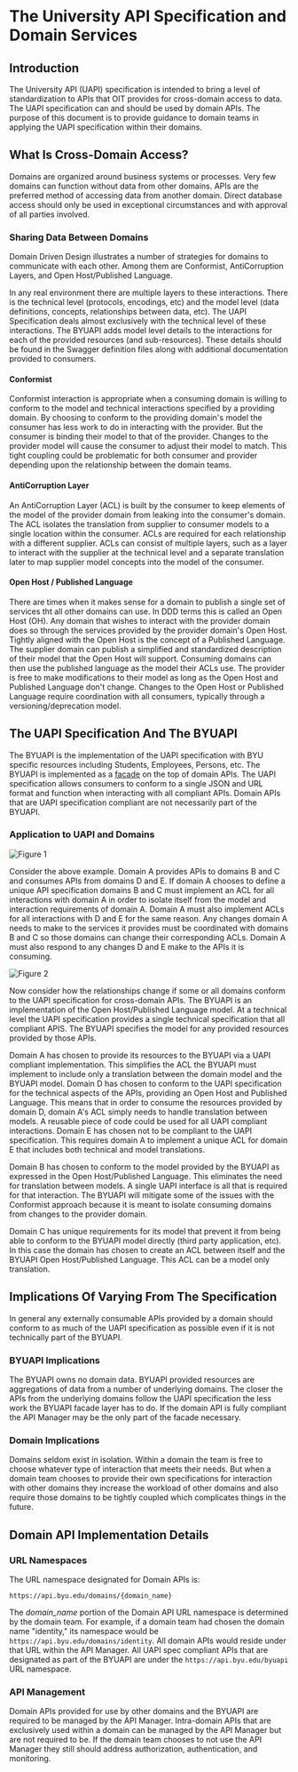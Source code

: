 # The University API Specification and Domain Services

## Introduction
The University API (UAPI) specification is intended to bring a level of standardization to APIs that OIT provides for cross-domain access to data. The UAPI specification can and should be used by domain APIs. The purpose of this document is to provide guidance to domain teams in applying the UAPI specification within their domains.

## What Is Cross-Domain Access?

Domains are organized around business systems or processes. Very few domains can function without data from other domains. APIs are the preferred method of accessing data from another domain. Direct database access should only be used in exceptional circumstances and with approval of all parties involved.  

### Sharing Data Between Domains

Domain Driven Design illustrates a number of strategies for domains to communicate with each other. Among them are Conformist, AntiCorruption Layers, and Open Host/Published Language. 

In any real environment there are multiple layers to these interactions. There is the technical level (protocols, encodings, etc) and the model level (data definitions, concepts, relationships between data, etc). The UAPI Specification deals almost exclusively with the technical level of these interactions. The BYUAPI adds model level details to the interactions for each of the provided resources (and sub-resources). These details should be found in the Swagger definition files along with additional documentation provided to consumers. 

#### Conformist

Conformist interaction is appropriate when a consuming domain is willing to conform to the model and technical interactions specified by a providing domain. By choosing to conform to the providing domain's model the consumer has less work to do in interacting with the provider. But the consumer is binding their model to that of the provider. Changes to the provider model will cause the consumer to adjust their model to match. 
This tight coupling could be problematic for both consumer and provider depending upon the relationship between the domain teams. 

#### AntiCorruption Layer

An AntiCorruption Layer (ACL) is built by the consumer to keep elements of the model of the provider domain from leaking into the consumer's domain. The ACL isolates the translation from supplier to consumer models to a single location within the consumer. ACLs are required for each relationship with a different supplier. ACLs can consist of multiple layers, such as a layer to interact with the supplier at the technical level and a separate translation later to map supplier model concepts into the model of the consumer. 

#### Open Host / Published Language

There are times when it makes sense for a domain to publish a single set of services tht all other domains can use. In DDD terms this is called an Open Host (OH). Any domain that wishes to interact with the provider domain does so through the services provided by the provider domain's Open Host. Tightly aligned with the Open Host is the concept of a Published Language. The supplier domain can publish a simplified and standardized description of their model that the Open Host will support. Consuming domains can then use the published language as the model their ACLs use. The provider is free to make modifications to their model as long as the Open Host and Published Language don't change. Changes to the Open Host or Published Language require coordination with all consumers, typically through a versioning/deprecation model. 

## The UAPI Specification And The BYUAPI

The BYUAPI is the implementation of the UAPI specification with BYU specific resources including Students, Employees, Persons, etc. The BYUAPI is implemented as a [facade](https://en.wikipedia.org/wiki/Facade_pattern) on the top of domain APIs. The UAPI specification allows consumers to conform to a single JSON and URL format and function when interacting with all compliant APIs. Domain APIs that are UAPI specification compliant are not necessarily part of the BYUAPI. 

### Application to UAPI and Domains

![Figure 1](./images/direct-domain-access.jpeg "Figure 1")

Consider the above example. Domain A provides APIs to domains B and C and consumes APIs from domains D and E. If domain A chooses to define a unique API specification domains B and C must implement an ACL for all interactions with domain A in order to isolate itself from the model and interaction requirements of domain A. Domain A must also implement ACLs for all interactions with D and E for the same reason. Any changes domain A needs to make to the services it provides must be coordinated with domains B and C so those domains can change their corresponding ACLs. Domain A must also respond to any changes D and E make to the APIs it is consuming.    

![Figure 2](./images/UAPI-access.jpeg "Figure 2")

Now consider how the relationships change if some or all domains conform to the UAPI specification for cross-domain APIs. The BYUAPI is an implementation of the Open Host/Published Language model. At a technical level the UAPI specification provides a single technical specification that all compliant APIS. The BYUAPI specifies the model for any provided resources provided by those APIs. 

Domain A has chosen to provide its resources to the BYUAPI via a UAPI compliant implementation. This simplifies the ACL the BYUAPI must implement to include only a translation between the domain model and the BYUAPI model. Domain D has chosen to conform to the UAPI specification for the technical aspects of the APIs, providing an Open Host and Published Language. This means that in order to consume the resources provided by domain D, domain A's ACL simply needs to handle translation between models. A reusable piece of code could be used for all UAPI compliant interactions. Domain E has chosen not to be compliant to the UAPI specification. This requires domain A to implement a unique ACL for domain E that includes both technical and model translations. 

Domain B has chosen to conform to the model provided by the BYUAPI as expressed in the Open Host/Published Language. This eliminates the need for translation between models. A single UAPI interface is all that is required for that interaction. The BYUAPI will mitigate some of the issues with the Conformist approach because it is meant to isolate consuming domains from changes to the provider domain. 

Domain C has unique requirements for its model that prevent it from being able to conform to the BYUAPI model directly (third party application, etc). In this case the domain has chosen to create an ACL between itself and the BYUAPI Open Host/Published Language. This ACL can be a model only translation. 

## Implications Of Varying From The Specification

In general any externally consumable APIs provided by a domain should conform to as much of the UAPI specification as possible even if it is not technically part of the BYUAPI. 

### BYUAPI Implications

The BYUAPI owns no domain data. BYUAPI provided resources are aggregations of data from a number of underlying domains. The closer the APIs from the underlying domains follow the UAPI specification the less work the BYUAPI facade layer has to do. If the domain API is fully compliant the API Manager may be the only part of the facade necessary. 

### Domain Implications

Domains seldom exist in isolation. Within a domain the team is free to choose whatever type of interaction that meets their needs. But when a domain team chooses to provide their own specifications for interaction with other domains they increase the workload of other domains and also require those domains to be tightly coupled which complicates things in the future. 

## Domain API Implementation Details

### URL Namespaces
The URL namespace designated for Domain APIs is:

```
https://api.byu.edu/domains/{domain_name}
```

The *domain\_name* portion of the Domain API URL namespace is determined by the domain team. For example, if a domain team had chosen the domain name "identity," its namespace would be `https://api.byu.edu/domains/identity`. All domain APIs would reside under that URL within the API Manager. All UAPI spec compliant APIs that are designated as part of the BYUAPI are under the `https://api.byu.edu/byuapi` URL namespace. 

### API Management

Domain APIs provided for use by other domains and the BYUAPI are required to be managed by the API Manager. Intra-domain APIs that are exclusively used within a domain can be managed by the API Manager but are not required to be. If the domain team chooses to not use the API Manager they still should address authorization, authentication, and monitoring.